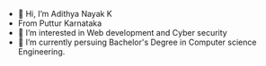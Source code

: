 - 👋 Hi, I’m Adithya Nayak K
- From Puttur Karnataka
- 👀 I’m interested in Web development and Cyber security
- 🌱 I’m currently persuing Bachelor's Degree in Computer science Engineering.

<!---
adithyacs07/adithyacs07 is a ✨ special ✨ repository because its `README.md` (this file) appears on your GitHub profile.
You can click the Preview link to take a look at your changes.
--->
